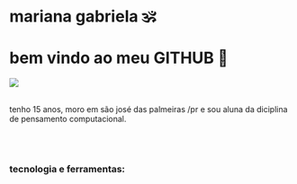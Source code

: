 <div display="inline-block">
<h1 aling="left"> mariana gabriela 🕉 </h1>
<h1 aling="left"> bem vindo ao meu </b>GITHUB</b> 🔎  </h1>

<img src="https://cdn.jsdelivr.net/gh/devicons/devicon/icons/adonisjs/adonisjs-original.svg" />
</br>
</br>

tenho 15 anos, moro em são josé das palmeiras /pr e sou aluna da diciplina de pensamento computacional.

</br>
</br>

###  tecnologia e ferramentas:
<code> 
  
</code> 
<code>
  
</code>



